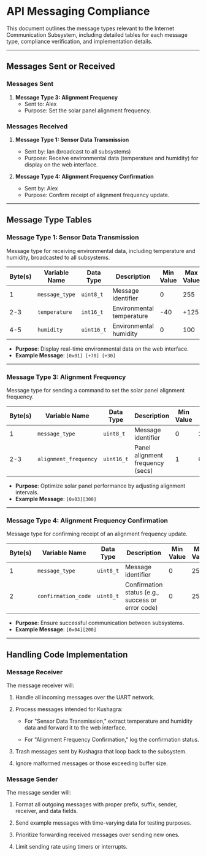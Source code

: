 # **API Messaging Compliance**

This document outlines the message types relevant to the Internet Communication Subsystem, including detailed tables for each message type, compliance verification, and implementation details.

---

## **Messages Sent or Received**

### **Messages Sent**
1. **Message Type 3: Alignment Frequency**  
   - Sent to: Alex  
   - Purpose: Set the solar panel alignment frequency.

### **Messages Received**
1. **Message Type 1: Sensor Data Transmission**  
   - Sent by: Ian (broadcast to all subsystems)  
   - Purpose: Receive environmental data (temperature and humidity) for display on the web interface.
   
2. **Message Type 4: Alignment Frequency Confirmation**  
   - Sent by: Alex  
   - Purpose: Confirm receipt of alignment frequency update.

---

## **Message Type Tables**

### **Message Type 1: Sensor Data Transmission**

Message type for receiving environmental data, including temperature and humidity, broadcasted to all subsystems.

| Byte(s) | Variable Name | Data Type   | Description               | Min Value | Max Value | Example Value |
|---------|---------------|-------------|---------------------------|-----------|-----------|---------------|
| 1       | `message_type`| `uint8_t`   | Message identifier        | 0         | 255       | 0x01          |
| 2-3     | `temperature` | `int16_t`   | Environmental temperature | -40       | +125      | +70           |
| 4-5     | `humidity`    | `uint16_t`  | Environmental humidity    | 0         | 100       | +30           |

- **Purpose**: Display real-time environmental data on the web interface.
- **Example Message**: `[0x01] [+70] [+30]`

---

### **Message Type 3: Alignment Frequency**

Message type for sending a command to set the solar panel alignment frequency.

| Byte(s) | Variable Name        | Data Type   | Description                       | Min Value | Max Value | Example Value |
|---------|----------------------|-------------|-----------------------------------|-----------|-----------|---------------|
| 1       | `message_type`       | `uint8_t`   | Message identifier                | 0         | 255       | 0x03          |
| 2-3     | `alignment_frequency`| `uint16_t`  | Panel alignment frequency (secs)  | 1         | 65535     | 300           |

- **Purpose**: Optimize solar panel performance by adjusting alignment intervals.
- **Example Message**: `[0x03][300]`

---

### **Message Type 4: Alignment Frequency Confirmation**

Message type for confirming receipt of an alignment frequency update.

| Byte(s) | Variable Name      | Data Type   | Description                 | Min Value    | Max Value    | Example Value |
|---------|--------------------|-------------|-----------------------------|--------------|--------------|---------------|
| 1       | `message_type`     | `uint8_t`   | Message identifier          | 0            | 255          | 0x04          |
| 2       | `confirmation_code`| `uint8_t`   | Confirmation status (e.g., success or error code)    | 0            | 255          | 200           |

- **Purpose**: Ensure successful communication between subsystems.
- **Example Message**: `[0x04][200]`

---

## **Handling Code Implementation**

### Message Receiver
The message receiver will:

1. Handle all incoming messages over the UART network.

2. Process messages intended for Kushagra:

   - For "Sensor Data Transmission," extract temperature and humidity data and forward it to the web interface.

   - For "Alignment Frequency Confirmation," log the confirmation status.

3. Trash messages sent by Kushagra that loop back to the subsystem.

4. Ignore malformed messages or those exceeding buffer size.

### Message Sender
The message sender will:

1. Format all outgoing messages with proper prefix, suffix, sender, receiver, and data fields.

2. Send example messages with time-varying data for testing purposes.

3. Prioritize forwarding received messages over sending new ones.

4. Limit sending rate using timers or interrupts.
